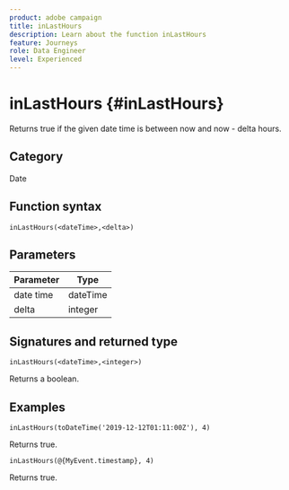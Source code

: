 ```yaml
---
product: adobe campaign
title: inLastHours
description: Learn about the function inLastHours
feature: Journeys
role: Data Engineer
level: Experienced
---
```

# inLastHours {#inLastHours}

Returns true if the given date time is between now and now - delta hours. 

## Category

Date

## Function syntax

`inLastHours(<dateTime>,<delta>)`

## Parameters

| Parameter | Type             |
|-----------|------------------|
| date time | dateTime    |
| delta   | integer     |

## Signatures and returned type

`inLastHours(<dateTime>,<integer>)`

Returns a boolean.

## Examples

`inLastHours(toDateTime('2019-12-12T01:11:00Z'), 4)`

Returns true.

`inLastHours(@{MyEvent.timestamp}, 4)`

Returns true.
